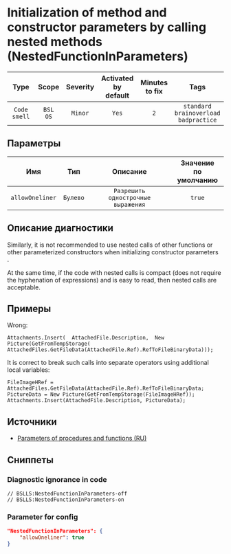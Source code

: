 # Initialization of method and constructor parameters by calling nested methods (NestedFunctionInParameters)

|     Type     |        Scope        | Severity | Activated<br>by default | Minutes<br>to fix |                            Tags                            |
|:------------:|:-------------------:|:--------:|:-----------------------------:|:-----------------------:|:----------------------------------------------------------:|
| `Code smell` | `BSL`<br>`OS` | `Minor`  |             `Yes`             |           `2`           | `standard`<br>`brainoverload`<br>`badpractice` |

## Параметры


|       Имя       |   Тип    |              Описание              | Значение<br>по умолчанию |
|:---------------:|:--------:|:----------------------------------:|:------------------------------:|
| `allowOneliner` | `Булево` | `Разрешить однострочные выражения` |             `true`             |
<!-- Блоки выше заполняются автоматически, не трогать -->
## Описание диагностики
<!-- Описание диагностики заполняется вручную. Необходимо понятным языком описать смысл и схему работу -->

Similarly, it is not recommended to use nested calls of other functions or other parameterized constructors when initializing constructor parameters  
.

At the same time, if the code with nested calls is compact (does not require the hyphenation of expressions) and is easy to read, then nested calls are acceptable.

## Примеры
<!-- В данном разделе приводятся примеры, на которые диагностика срабатывает, а также можно привести пример, как можно исправить ситуацию -->

Wrong:

```bsl
Attachments.Insert(  AttachedFile.Description,  New Picture(GetFromTempStorage(   AttachedFiles.GetFileData(AttachedFile.Ref).RefToFileBinaryData)));
```

It is correct to break such calls into separate operators using additional local variables:

```bsl
FileImageHRef = AttachedFiles.GetFileData(AttachedFile.Ref).RefToFileBinaryData; PictureData = New Picture(GetFromTempStorage(FileImageHRef)); Attachments.Insert(AttachedFile.Description, PictureData);
```

## Источники
<!-- Необходимо указывать ссылки на все источники, из которых почерпнута информация для создания диагностики -->


* [Parameters of procedures and functions (RU)](https://its.1c.ru/db/v8std#content:640:hdoc)

## Сниппеты

<!-- Блоки ниже заполняются автоматически, не трогать -->
### Diagnostic ignorance in code

```bsl
// BSLLS:NestedFunctionInParameters-off
// BSLLS:NestedFunctionInParameters-on
```

### Parameter for config

```json
"NestedFunctionInParameters": {
    "allowOneliner": true
}
```
